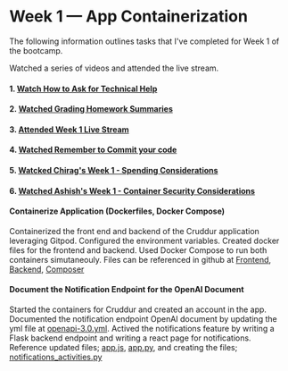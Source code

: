 # Week 1 — App Containerization

The following information outlines tasks that I've completed for Week 1 of the bootcamp.

Watched a series of videos and attended the live stream.
#### 1. [Watch How to Ask for Technical Help](https://www.youtube.com/watch?v=tDPqmwKMP7Y&list=PLBfufR7vyJJ7k25byhRXJldB5AiwgNnWv&index=29) 
#### 2. [Watched Grading Homework Summaries](https://www.youtube.com/watch?v=FKAScachFgk&list=PLBfufR7vyJJ7k25byhRXJldB5AiwgNnWv&index=25) 
#### 3. [Attended Week 1 Live Stream](https://www.youtube.com/watch?v=zJnNe5Nv4tE&list=PLBfufR7vyJJ7k25byhRXJldB5AiwgNnWv&index=22)  
#### 4. [Watched Remember to Commit your code](https://www.youtube.com/watch?v=b-idMgFFcpg&list=PLBfufR7vyJJ7k25byhRXJldB5AiwgNnWv&index=23) 
#### 5. [Watcked Chirag's Week 1 - Spending Considerations](https://www.youtube.com/watch?v=OAMHu1NiYoI&list=PLBfufR7vyJJ7k25byhRXJldB5AiwgNnWv&index=24) 
#### 6. [Watched Ashish's Week 1 - Container Security Considerations](https://www.youtube.com/watch?v=OjZz4D0B-cA&list=PLBfufR7vyJJ7k25byhRXJldB5AiwgNnWv&index=25)

#### Containerize Application (Dockerfiles, Docker Compose)
Containerized the front end and backend of the Cruddur application leveraging Gitpod. Configured the environment variables. Created docker files for the frontend and backend. Used Docker Compose to run both containers simutaneouly. Files can be referenced in github at [Frontend](https://github.com/kmb40/aws-bootcamp-cruddur-2023/blob/week-1/frontend-react-js/Dockerfile), [Backend](https://github.com/kmb40/aws-bootcamp-cruddur-2023/blob/week-1/backend-flask/Dockerfile), [Composer](https://github.com/kmb40/aws-bootcamp-cruddur-2023/blob/week-1/docker-compose.yml)

#### Document the Notification Endpoint for the OpenAI Document
Started the containers for Cruddur and created an account in the app. Documented the notification endpoint OpenAI document by updating the yml file at [openapi-3.0.yml](https://github.com/kmb40/aws-bootcamp-cruddur-2023/blob/week-1/backend-flask/services/notifications_activities.py). Actived the notifications feature by writing a Flask backend endpoint and writing a react page for notifications. Reference updated files; [app.js](https://github.com/kmb40/aws-bootcamp-cruddur-2023/blob/week-1/frontend-react-js/src/App.js), [app.py](https://github.com/kmb40/aws-bootcamp-cruddur-2023/blob/week-1/backend-flask/app.py), and creating the files; [notifications_activities.py](https://github.com/kmb40/aws-bootcamp-cruddur-2023/blob/week-1/backend-flask/services/notifications_activities.py)   
